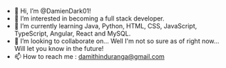 - 👋 Hi, I’m @DamienDark01!
- 👀 I’m interested in becoming a full stack developer.
- 🌱 I’m currently learning Java, Python, HTML, CSS, JavaScript, TypeScript, Angular, React and MySQL.
- 💞️ I’m looking to collaborate on... Well I'm not so sure as of right now... Will let you know in the future!
- 📫 How to reach me : damithinduranga@gmail.com

<!---
DamienDark01/DamienDark01 is a ✨ special ✨ repository because its `README.md` (this file) appears on your GitHub profile.
You can click the Preview link to take a look at your changes.
--->
